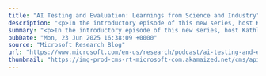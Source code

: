 ```yaml
---
title: "AI Testing and Evaluation: Learnings from Science and Industry"
description: "<p>In the introductory episode of this new series, host Kathleen Sullivan and Senior Director Amanda Craig Deckard explore Microsoft’s efforts to draw on the experience of other domains to help advance the role of AI testing and evaluation as a governance tool.</p> <p>The post <a href='https://www.microsoft.com/en-us/research/podcast/ai-testing-and-evaluation-learnings-from-science-and-industry/'>AI Testing and Evaluation: Learnings from Science and Industry</a> appeared first on <a href='https://www.microsoft.com/en-us/research'>Microsoft Research</a>.</p>"
summary: "<p>In the introductory episode of this new series, host Kathleen Sullivan and Senior Director Amanda Craig Deckard explore Microsoft’s efforts to draw on the experience of other domains to help advance the role of AI testing and evaluation as a governance tool.</p> <p>The post <a href='https://www.microsoft.com/en-us/research/podcast/ai-testing-and-evaluation-learnings-from-science-and-industry/'>AI Testing and Evaluation: Learnings from Science and Industry</a> appeared first on <a href='https://www.microsoft.com/en-us/research'>Microsoft Research</a>.</p>"
pubDate: "Mon, 23 Jun 2025 16:38:09 +0000"
source: "Microsoft Research Blog"
url: "https://www.microsoft.com/en-us/research/podcast/ai-testing-and-evaluation-learnings-from-science-and-industry/"
thumbnail: "https://img-prod-cms-rt-microsoft-com.akamaized.net/cms/api/am/imageFileData/RE1Mu3b?ver=5c31&h=30"
---
```


